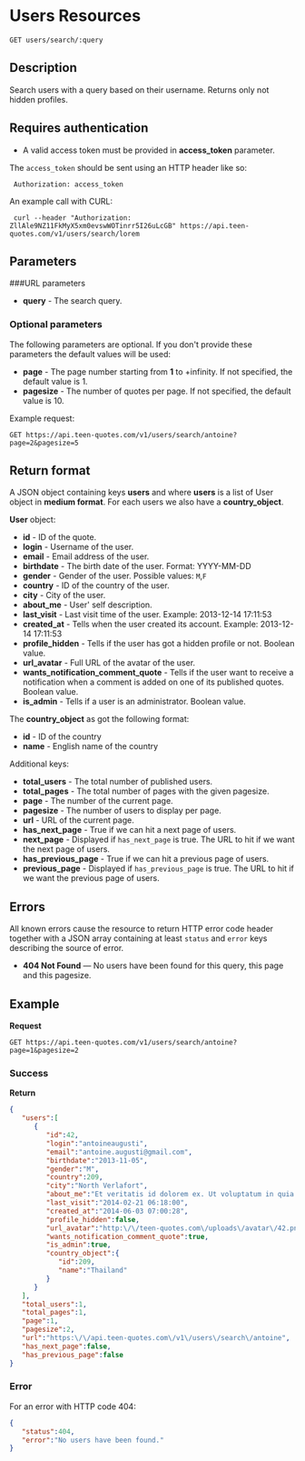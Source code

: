 # Users Resources

    GET users/search/:query

## Description
Search users with a query based on their username. Returns only not hidden profiles.

## Requires authentication
* A valid access token must be provided in **access_token** parameter.

The `access_token` should be sent using an HTTP header like so:

     Authorization: access_token

An example call with CURL:

     curl --header "Authorization: ZllAle9NZ11FkMyX5xm0evswWOTinrr5I26uLcGB" https://api.teen-quotes.com/v1/users/search/lorem

## Parameters
###URL parameters

- **query** - The search query.

### Optional parameters
The following parameters are optional. If you don't provide these parameters the default values will be used:

- **page** - The page number starting from **1** to +infinity. If not specified, the default value is 1.
- **pagesize** - The number of quotes per page. If not specified, the default value is 10.

Example request:

    GET https://api.teen-quotes.com/v1/users/search/antoine?page=2&pagesize=5

## Return format
A JSON object containing keys **users** and where **users** is a list of User object in **medium format**. For each users we also have a **country_object**.

**User** object:

- **id** - ID of the quote.
- **login** - Username of the user.
- **email** - Email address of the user.
- **birthdate** - The  birth date of the user. Format: YYYY-MM-DD
- **gender** - Gender of the user. Possible values: `M`,`F`
- **country** - ID of the country of the user.
- **city** - City of the user.
- **about_me** - User' self description.
- **last_visit** - Last visit time of the user. Example: 2013-12-14 17:11:53
- **created_at** - Tells when the user created its account. Example: 2013-12-14 17:11:53
- **profile_hidden** - Tells if the user has got a hidden profile or not. Boolean value.
- **url_avatar** - Full URL of the avatar of the user.
- **wants_notification_comment_quote** - Tells if the user want to receive a notification when a comment is added on one of its published quotes. Boolean value.
- **is_admin** - Tells if a user is an administrator. Boolean value.

The **country_object** as got the following format:

- **id** - ID of the country
- **name** - English name of the country

Additional keys:

- **total_users** - The total number of published users.
- **total_pages** - The total number of pages with the given pagesize.
- **page** - The number of the current page.
- **pagesize** - The number of users to display per page.
- **url** - URL of the current page.
- **has_next_page** - True if we can hit a next page of users.
- **next_page** - Displayed if `has_next_page` is true. The URL to hit if we want the next page of users.
- **has_previous_page** - True if we can hit a previous page of users.
- **previous_page** - Displayed if `has_previous_page` is true. The URL to hit if we want the previous page of users.

## Errors
All known errors cause the resource to return HTTP error code header together with a JSON array containing at least `status` and `error` keys describing the source of error.

- **404 Not Found** — No users have been found for this query, this page and this pagesize.

## Example
**Request**

    GET https://api.teen-quotes.com/v1/users/search/antoine?page=1&pagesize=2

### Success
**Return**
``` json
{
   "users":[
      {
         "id":42,
         "login":"antoineaugusti",
         "email":"antoine.augusti@gmail.com",
         "birthdate":"2013-11-05",
         "gender":"M",
         "country":209,
         "city":"North Verlafort",
         "about_me":"Et veritatis id dolorem ex. Ut voluptatum in quia at aspernatur est vitae. Accusamus aliquid laudantium et aliquid error debitis vitae quod.",
         "last_visit":"2014-02-21 06:18:00",
         "created_at":"2014-06-03 07:00:28",
         "profile_hidden":false,
         "url_avatar":"http:\/\/teen-quotes.com\/uploads\/avatar\/42.png",
         "wants_notification_comment_quote":true,
         "is_admin":true,
         "country_object":{
            "id":209,
            "name":"Thailand"
         }
      }
   ],
   "total_users":1,
   "total_pages":1,
   "page":1,
   "pagesize":2,
   "url":"https:\/\/api.teen-quotes.com\/v1\/users\/search\/antoine",
   "has_next_page":false,
   "has_previous_page":false
}
```

### Error
For an error with HTTP code 404:
``` json
{
   "status":404,
   "error":"No users have been found."
}
```